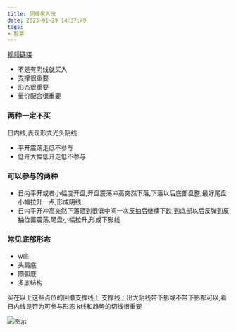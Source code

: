 ```yaml
---
title: 阴线买入法
date: 2023-01-29 14:37:49
tags:
- 股票
---
```

[视频链接](https://www.bilibili.com/video/BV17q4y1t7RZ/)

- 不是有阴线就买入
- 支撑很重要
- 形态很重要
- 量价配合很重要

<!--more-->

### 两种一定不买

日内线,表现形式光头阴线

- 平开震荡走低不参与
- 低开大幅低开走低不参与

### 可以参与的两种

- 日内平开或者小幅度开盘,开盘震荡冲高突然下落,下落以后底部盘整,最好尾盘小幅拉升一点,形成阴线
- 日内平开冲高突然下落砸到很低中间一次反抽后继续下跌,到底部以后反弹到反抽位置震荡,尾盘小幅拉升,形成下影线


### 常见底部形态

- w底
- 头肩底
- 圆弧底
- 多底结构

买在以上这些点位的回撤支撑线上
支撑线上出大阴线带下影或不带下影都可以,看日内线是否为可参与形态
k线和趋势的切线很重要

![图示](/src/股票-阴线买入法/1.png)